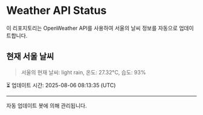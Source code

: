 
# Weather API Status

이 리포지토리는 OpenWeather API를 사용하여 서울의 날씨 정보를 자동으로 업데이트합니다.

## 현재 서울 날씨
> 서울의 현재 날씨: light rain, 온도: 27.32°C, 습도: 93%

⏳ 업데이트 시간: 2025-08-06 08:13:35 (UTC)

---
자동 업데이트 봇에 의해 관리됩니다.
